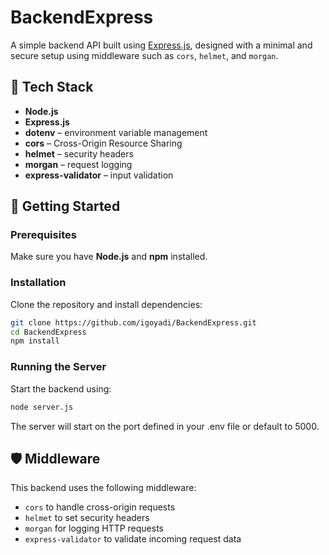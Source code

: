 # BackendExpress

A simple backend API built using [Express.js](https://expressjs.com/), designed with a minimal and secure setup using middleware such as `cors`, `helmet`, and `morgan`.

## 🧰 Tech Stack

- **Node.js**
- **Express.js**
- **dotenv** – environment variable management
- **cors** – Cross-Origin Resource Sharing
- **helmet** – security headers
- **morgan** – request logging
- **express-validator** – input validation

## 🚀 Getting Started

### Prerequisites

Make sure you have **Node.js** and **npm** installed.

### Installation

Clone the repository and install dependencies:

```bash
git clone https://github.com/igoyadi/BackendExpress.git
cd BackendExpress
npm install
```

### Running the Server

Start the backend using:

```bash
node server.js
```

The server will start on the port defined in your .env file or default to 5000.

## 🛡️ Middleware

This backend uses the following middleware:

- `cors` to handle cross-origin requests
- `helmet` to set security headers
- `morgan` for logging HTTP requests
- `express-validator` to validate incoming request data
